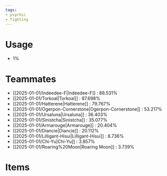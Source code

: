 ```yaml
---
tags:
- psychic
- fighting
---
```

# Usage
- 1%
# Teammates
- [[2025-01-01/Indeedee-F|Indeedee-F]] : 88.531%
- [[2025-01-01/Torkoal|Torkoal]] : 87.698%
- [[2025-01-01/Hatterene|Hatterene]] : 79.767%
- [[2025-01-01/Ogerpon-Cornerstone|Ogerpon-Cornerstone]] : 53.217%
- [[2025-01-01/Ursaluna|Ursaluna]] : 36.403%
- [[2025-01-01/Sinistcha|Sinistcha]] : 35.077%
- [[2025-01-01/Armarouge|Armarouge]] : 20.404%
- [[2025-01-01/Diancie|Diancie]] : 20.112%
- [[2025-01-01/Lilligant-Hisui|Lilligant-Hisui]] : 8.736%
- [[2025-01-01/Chi-Yu|Chi-Yu]] : 3.857%
- [[2025-01-01/Roaring%20Moon|Roaring Moon]] : 3.739%
# Items